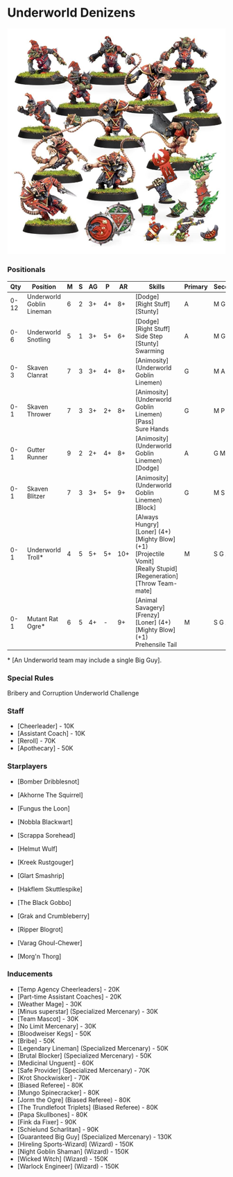 ﻿# Underworld Denizens

![](../media/teams/UnderworldDenizens2.jpg)

### Positionals

| Qty  | Position                  | M | S | AG | P  | AR  | Skills                                                                                                                                          | Primary | Secondary | Cost |
| ---- | ------------------------- | - | - | -- | -- | --- | ----------------------------------------------------------------------------------------------------------------------------------------------- | ------- | --------- | ---- |
| 0-12 | Underworld Goblin Lineman | 6 | 2 | 3+ | 4+ | 8+  | [Dodge] <br /> [Right Stuff] <br /> [Stunty]                                                                                                        | A       | M G       | 40K  |
| 0-6  | Underworld Snotling       | 5 | 1 | 3+ | 5+ | 6+  | [Dodge] <br /> [Right Stuff] <br /> Side Step <br /> [Stunty] <br /> Swarming                                                                       | A       | M G       | 15K  |
| 0-3  | Skaven Clanrat            | 7 | 3 | 3+ | 4+ | 8+  | [Animosity] (Underworld Goblin Linemen)                                                                                                           | G       | M A       | 50K  |
| 0-1  | Skaven Thrower            | 7 | 3 | 3+ | 2+ | 8+  | [Animosity] (Underworld Goblin Linemen) <br /> [Pass] <br /> Sure Hands                                                                             | G       | M P A     | 85K  |
| 0-1  | Gutter Runner             | 9 | 2 | 2+ | 4+ | 8+  | [Animosity] (Underworld Goblin Linemen) <br /> [Dodge]                                                                                            | A       | G M P     | 85K  |
| 0-1  | Skaven Blitzer            | 7 | 3 | 3+ | 5+ | 9+  | [Animosity] (Underworld Goblin Linemen) <br /> [Block]  <br />                                                                                 | G       | M S A     | 90K  |
| 0-1  | Underworld Troll\*        | 4 | 5 | 5+ | 5+ | 10+ | [Always Hungry] <br /> [Loner] (4+) <br /> [Mighty Blow] (+1) <br /> [Projectile Vomit] <br /> [Really Stupid] <br /> [Regeneration] <br /> [Throw Team-mate] | M       | S G A P   | 115K |
| 0-1  | Mutant Rat Ogre\*         | 6 | 5 | 4+ | -  | 9+  | [Animal Savagery] <br /> [Frenzy] <br /> [Loner] (4+) <br /> [Mighty Blow] (+1) <br /> Prehensile Tail                                                  | M       | S G A     | 150K |

\* [An Underworld team may include a single Big Guy].

### Special Rules

Bribery and Corruption
Underworld Challenge

### Staff

* [Cheerleader] - 10K
* [Assistant Coach] - 10K
* [Reroll] - 70K
* [Apothecary]  - 50K

### Starplayers

* [Bomber Dribblesnot]    
* [Akhorne The Squirrel]  
* [Fungus the Loon]       
* [Nobbla Blackwart]      
* [Scrappa Sorehead]      
* [Helmut Wulf]           
* [Kreek Rustgouger]      
* [Glart Smashrip]        
* [Hakflem Skuttlespike]  
* [The Black Gobbo]       
* [Grak and Crumbleberry] 
                    
            
* [Ripper Blogrot]        
* [Varag Ghoul-Chewer]    
* [Morg'n Thorg]          

### Inducements

* [Temp Agency Cheerleaders] - 20K
* [Part-time Assistant Coaches] - 20K
* [Weather Mage] - 30K
* [Minus superstar] (Specialized Mercenary) - 30K
* [Team Mascot] - 30K
* [No Limit Mercenary] - 30K
* [Bloodweiser Kegs] - 50K
* [Bribe] - 50K
* [Legendary Lineman] (Specialized Mercenary) - 50K
* [Brutal Blocker] (Specialized Mercenary) - 50K
* [Medicinal Unguent] - 60K
* [Safe Provider] (Specialized Mercenary) - 70K
* [Krot Shockwisker] - 70K
* [Biased Referee] - 80K
* [Mungo Spinecracker] - 80K
* [Jorm the Ogre] (Biased Referee) - 80K
* [The Trundlefoot Triplets] (Biased Referee) - 80K
* [Papa Skullbones] - 80K
* [Fink da Fixer] - 90K
* [Schielund Scharlitan] - 90K
* [Guaranteed Big Guy] (Specialized Mercenary) - 130K
* [Hireling Sports-Wizard] (Wizard) - 150K
* [Night Goblin Shaman] (Wizard) - 150K
* [Wicked Witch] (Wizard) - 150K
* [Warlock Engineer] (Wizard) - 150K
